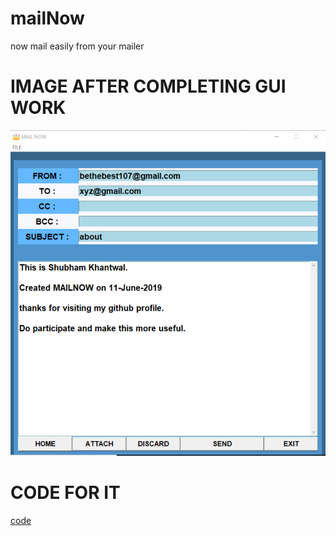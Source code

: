 # mailNow
now mail easily from your mailer

# IMAGE AFTER COMPLETING GUI WORK
![image](https://github.com/shubham-khantwal/mailNow/blob/master/mailNow.PNG)

# CODE FOR IT
[code](https://github.com/shubham-khantwal/mailNow/blob/master/guiForMail.py)
